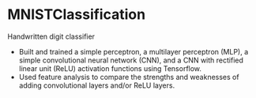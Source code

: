 # MNISTClassification

Handwritten digit classifier

- Built and trained a simple perceptron, a multilayer perceptron (MLP), a simple convolutional neural network (CNN), and a CNN with rectified linear unit (ReLU) activation functions using Tensorflow.
- Used feature analysis to compare the strengths and weaknesses of adding convolutional layers and/or ReLU layers.
